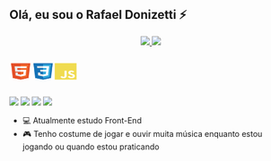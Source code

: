## Olá, eu sou o Rafael Donizetti ⚡

<div align="center">
  <a href="https://github.com/RafaelDonizetti">
  <img height="180em" src="https://github-readme-stats.vercel.app/api?username=RafaelDonizetti&show_icons=true&theme=dark&include_all_commits=true&count_private=true"/>
  <img height="180em" src="https://github-readme-stats.vercel.app/api/top-langs/?username=RafaelDonizetti&layout=compact&langs_count=7&theme=dark"/>
</div>

##
<div style="display: flex"><br>
  <img align="center" alt="Rafa-HTML" height="30" width="40" src="https://raw.githubusercontent.com/devicons/devicon/master/icons/html5/html5-original.svg">
  <img align="center" alt="Rafa-CSS" height="30" width="40" src="https://raw.githubusercontent.com/devicons/devicon/master/icons/css3/css3-original.svg">
  <img align="center" alt="Rafa-Js" height="30" width="40" src="https://raw.githubusercontent.com/devicons/devicon/master/icons/javascript/javascript-plain.svg">
</div>

##
<div> 
  <a href = "https://discord.gg/GjMpMEq" target:"_blank"><img src="https://img.shields.io/badge/Discord-7289DA?style=for-the-badge&logo=discord&logoColor=white"></a>
  <a href = "" target:"_blank"><img src="https://img.shields.io/badge/LinkedIn-0077B5?style=for-the-badge&logo=linkedin&logoColor=white"></a>
  <a href = "https://open.spotify.com/user/hyperx145?si=N7HRs6dCRUaJw0He_Mmojw&utm_source=whatsapp" target:"_blank"><img src="https://img.shields.io/badge/Spotify-1ED760?&style=for-the-badge&logo=spotify&logoColor=white"></a>
  <a href = "https://steamcommunity.com/id/ittezinoD/" target:"_blank"><img src="https://img.shields.io/badge/Steam-000000?style=for-the-badge&logo=steam&logoColor=white"></a>
</div>

- 💻 Atualmente estudo Front-End 
- 🎮 Tenho costume de jogar e ouvir muita música enquanto estou jogando ou quando estou praticando 
